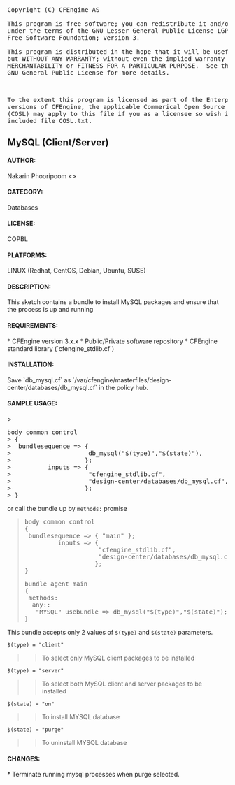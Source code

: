 
<pre>Copyright (C) CFEngine AS

This program is free software; you can redistribute it and/or modify it
under the terms of the GNU Lesser General Public License LGPL as published by the
Free Software Foundation; version 3.

This program is distributed in the hope that it will be useful,
but WITHOUT ANY WARRANTY; without even the implied warranty of
MERCHANTABILITY or FITNESS FOR A PARTICULAR PURPOSE.  See the
GNU General Public License for more details.</p>

To the extent this program is licensed as part of the Enterprise
versions of CFEngine, the applicable Commerical Open Source License
(COSL) may apply to this file if you as a licensee so wish it. See
included file COSL.txt.</pre>

<h2>MySQL (Client/Server)</h2>

<h4>AUTHOR:</h4>
 Nakarin Phooripoom <<nakarin.phooripoom@cfengine.com>>

<h4>CATEGORY:</h4>
 Databases

<h4>LICENSE:</h4>
 COPBL

<h4>PLATFORMS:</h4>
 LINUX (Redhat, CentOS, Debian, Ubuntu, SUSE)

<h4>DESCRIPTION:</h4>
 This sketch contains a bundle to install MySQL packages and ensure that the process is up and running

<h4>REQUIREMENTS:</h4>
 * CFEngine version 3.x.x
 * Public/Private software repository
 * CFEngine standard library (`cfengine_stdlib.cf`)

<h4>INSTALLATION:</h4>
 Save `db_mysql.cf` as `/var/cfengine/masterfiles/design-center/databases/db_mysql.cf` in the policy hub.

<h4>SAMPLE USAGE:</h4>
> <pre>body common control
> {
>  bundlesequence => {
>                     db_mysql("$(type)","$(state)"),
>                    };
>          inputs => {
>                     "cfengine_stdlib.cf",
>                     "design-center/databases/db_mysql.cf", 
>                    };
> }</pre>

 or call the bundle up by `methods:` promise

> <pre>body common control
> {
>  bundlesequence => { "main" };
>          inputs => {
>                     "cfengine_stdlib.cf",
>                     "design-center/databases/db_mysql.cf", 
>                    };
> }</pre>
>
> <pre>bundle agent main
> {
>  methods:
>   any::
>    "MYSQL" usebundle => db_mysql("$(type)","$(state)");
> }</pre>

 This bundle accepts only 2 values of `$(type)` and `$(state)` parameters.

 `$(type) = "client"`
>>To select only MySQL client packages to be installed

 `$(type) = "server"`
>>To select both MySQL client and server packages to be installed

 `$(state) = "on"`
>>To install MYSQL database

 `$(state) = "purge"`
>>To uninstall MYSQL database

<h4>CHANGES:</h4>
 * Terminate running mysql processes when purge selected.

